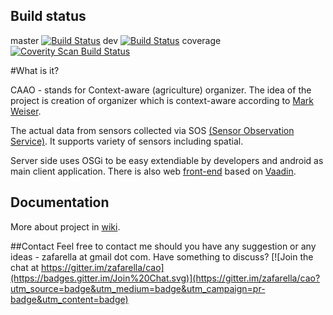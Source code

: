 ## Build status
   master [![Build Status](https://travis-ci.org/zafarella/caao.svg?branch=master)](https://travis-ci.org/zafarella/caao)
   dev [![Build Status](https://travis-ci.org/zafarella/caao.svg?branch=dev)](https://travis-ci.org/zafarella/caao)
   coverage <a href="https://scan.coverity.com/projects/zafarella-caao">
      <img alt="Coverity Scan Build Status"
           src="https://scan.coverity.com/projects/5113/badge.svg"/>
    </a>

#What is it?

CAAO - stands for Context-aware (agriculture) organizer. The idea of the project is creation 
of organizer which is context-aware according to [Mark Weiser](http://en.wikipedia.org/wiki/Mark_Weiser).

The actual data from sensors collected via SOS [(Sensor Observation Service)](http://52north.org/communities/sensorweb/sos/index.html). 
It supports variety of sensors including spatial.

Server side uses OSGi to be easy extendiable by developers and android as main client application. 
There is also web [front-end](https://github.com/zafarella/caao/tree/dev/front-end/caao-vaadin-front-end) 
based on [Vaadin](https://vaadin.com/home).


## Documentation
More about project in [wiki](https://github.com/zafarella/caao/wiki).

##Contact
Feel free to contact me should you have any suggestion or any ideas - zafarella at gmail dot com.
Have something to discuss?
[![Join the chat at https://gitter.im/zafarella/cao](https://badges.gitter.im/Join%20Chat.svg)](https://gitter.im/zafarella/cao?utm_source=badge&utm_medium=badge&utm_campaign=pr-badge&utm_content=badge)

